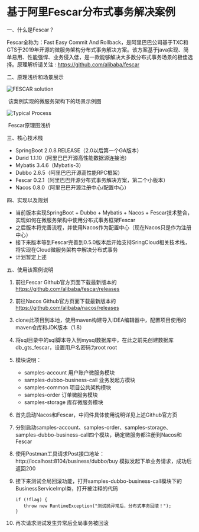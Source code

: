 # 基于阿里Fescar分布式事务解决案例

一、什么是Fescar？

Fescar全称为：Fast Easy Commit And Rollback，是阿里巴巴公司基于TXC和GTS于2019年开源的微服务架构分布式事务解决方案。该方案基于java实现、简单易用、性能强悍、业务侵入低，是一款能够解决大多数分布式事务场景的极佳选择。原理解析请关注 : https://github.com/alibaba/fescar

二、原理浅析和场景展示

![FESCAR solution](https://camo.githubusercontent.com/b3a71332ae0a91db7f8616286a69b879fcbea672/68747470733a2f2f63646e2e6e6c61726b2e636f6d2f6c61726b2f302f323031382f706e672f31383836322f313534353239363739313037342d33626365376263652d303235652d343563332d393338362d3762393531333564616465382e706e67)

​						该案例实现的微服务架构下的场景示例图



![Typical Process](https://camo.githubusercontent.com/0384806afd7c10544c258ae13717e4229942aa13/68747470733a2f2f63646e2e6e6c61726b2e636f6d2f6c61726b2f302f323031382f706e672f31383836322f313534353239363931373838312d32366661626562392d373166612d346633652d386137612d6663333137643333383966342e706e67)

​								     Fescar原理图浅析



三、核心技术栈

* SpringBoot 2.0.8.RELEASE（2.0以后第一个GA版本）
* Durid 1.1.10（阿里巴巴开源高性能数据源连接池）
* Mybatis 3.4.6（Mybatis-3）
* Dubbo 2.6.5（阿里巴巴开源高性能RPC框架）
* Fescar 0.2.1（阿里巴巴开源分布式事务解决方案，第二个小版本）
* Nacos 0.8.0（阿里巴巴开源注册中心/配置中心）

四、实现以及规划

* 当前版本实现SpringBoot + Dubbo + Mybatis + Nacos + Fescar技术整合，实现如何在微服务架构中使用分布式事务框架Fescar
* 之后版本将完善流程，并使用Nacos作为配置中心（现在Nacos只是作为注册中心）
* 接下来版本等到Fescar完善到0.5.0版本后开始支持SringCloud相关技术栈，将实现在Cloud微服务架构中解决分布式事务
* 计划暂定上述

五、使用该案例说明

1. 前往Fescar Github官方页面下载最新版本的  https://github.com/alibaba/fescar/releases

2. 前往Nacos Github官方页面下载最新版本的   https://github.com/alibaba/nacos/releases

3. clone此项目到本地，使用maven构建导入IDEA编辑器中，配置项目使用的maven仓库和JDK版本（1.8）

4. 将sql目录中的sql脚本导入到mysql数据库中，在此之前先创建数据库 db_gts_fescar，设置用户名密码为root  root

5. 模块说明：

   - samples-account  用户账户微服务模块
   - samples-dubbo-business-call  业务发起方模块
   - samples-common  项目公共架构模块
   - samples-order  订单微服务模块
   - samples-storage  库存微服务模块

6. 首先启动Nacos和Fescar，中间件具体使用说明详见上述Github官方页

7. 分别启动samples-account、samples-order、samples-storage、samples-dubbo-business-call四个模块，确定微服务都注册到Nacos和Fescar

8. 使用Postman工具请求Post接口地址：http://localhost:8104/business/dubbo/buy   模拟发起下单业务请求，成功后返回200

9. 接下来测试全局回滚功能，打开samples-dubbo-business-call模块下的 BusinessServiceImpl类，打开被注释的代码

   ```
   if (!flag) {
      throw new RuntimeException("测试抛异常后，分布式事务回滚！");
   }
   ```

10. 再次请求测试发生异常后全局事务被回滚
